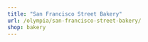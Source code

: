 ```yaml
---
title: "San Francisco Street Bakery"
url: /olympia/san-francisco-street-bakery/
shop: bakery
---
```

